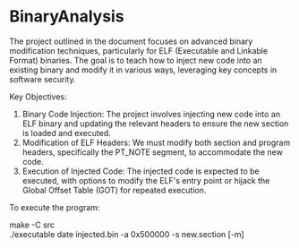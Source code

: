 # BinaryAnalysis

The project outlined in the document focuses on advanced binary modification techniques, particularly for ELF (Executable and Linkable Format) binaries. The goal is to teach how to inject new code into an existing binary and modify it in various ways, leveraging key concepts in software security.  

Key Objectives:

1. Binary Code Injection: The project involves injecting new code into an ELF binary and updating the relevant headers to ensure the new section is loaded and executed.
2. Modification of ELF Headers: We must modify both section and program headers, specifically the PT_NOTE segment, to accommodate the new code.
3. Execution of Injected Code: The injected code is expected to be executed, with options to modify the ELF's entry point or hijack the Global Offset Table (GOT) for repeated execution.


To execute the program:

make -C src  
./executable date injected.bin -a 0x500000 -s new.section [-m]
